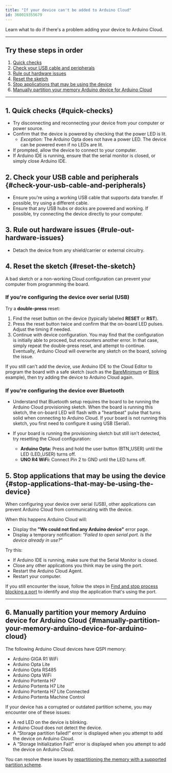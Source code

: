 ```yaml
---
title: "If your device can't be added to Arduino Cloud"
id: 360019355679
---
```


Learn what to do if there's a problem adding your device to Arduino Cloud.

---

## Try these steps in order

1. [Quick checks](#quick-checks)
1. [Check your USB cable and peripherals](#check-your-usb-cable-and-peripherals)
1. [Rule out hardware issues](#rule-out-hardware-issues)
1. [Reset the sketch](#reset-the-sketch)
1. [Stop applications that may be using the device](#stop-applications-that-may-be-using-the-device)
1. [Manually partition your memory Arduino device for Arduino Cloud](#manually-partition-your-memory-arduino-device-for-arduino-cloud)

---

## 1. Quick checks {#quick-checks}

* Try disconnecting and reconnecting your device from your computer or power source.
* Confirm that the device is powered by checking that the power LED is lit.
  * _Exception:_ The Arduino Opta does not have a power LED. The device can be powered even if no LEDs are lit.
* If prompted, allow the device to connect to your computer.
* If Arduino IDE is running, ensure that the serial monitor is closed, or simply close Arduino IDE.

## 2. Check your USB cable and peripherals {#check-your-usb-cable-and-peripherals}

* Ensure you're using a working USB cable that supports data transfer. If possible, try using a different cable.
* Ensure that any USB hubs or docks are powered and working. If possible, try connecting the device directly to your computer.

## 3. Rule out hardware issues {#rule-out-hardware-issues}

* Detach the device from any shield/carrier or external circuitry.

## 4. Reset the sketch {#reset-the-sketch}

A bad sketch or a non-working Cloud configuration can prevent your computer from programming the board.

### If you're configuring the device over serial (USB)

Try a **double-press** reset:

1. Find the reset button on the device (typically labeled **RESET** or **RST**).
2. Press the reset button twice and confirm that the on-board LED pulses. Adjust the timing if needed.
3. Continue with device configuration. You may find that the configuration is initially able to proceed, but encounters another error. In that case, simply repeat the double-press reset, and attempt to continue. Eventually, Arduino Cloud will overwrite any sketch on the board, solving the issue.

If you still can't add the device, use Arduino IDE to the Cloud Editor to program the board with a safe sketch (such as the [BareMinimum](https://app.oniudra.cc/sketches/examples?nav=Examples&eid=01.Basics%2FBareMinimum) or [Blink](https://app.oniudra.cc/sketches/examples?nav=Examples&eid=01.Basics%2FBlink) example), then try adding the device to Arduino Cloud again.

### If you're configuring the device over Bluetooth

* Understand that Bluetooth setup requires the board to be running the Arduino Cloud provisioning sketch. When the board is running this sketch, the on-board LED will flash with a "heartbeat" pulse that turns solid when connecting to Arduino Cloud. If your board is not running this sketch, you first need to configure it using USB (Serial).
* If your board is running the provisioning sketch but still isn't detected, try resetting the Cloud configuration:

  * **Arduino Opta:** Press and hold the user button (BTN_USER) until the LED (LED_USER) turns off.
  * **UNO R4 WiFi:** Connect Pin 2 to GND until the LED turns off.

## 5. Stop applications that may be using the device {#stop-applications-that-may-be-using-the-device}

When configuring your device over serial (USB), other applications can prevent Arduino Cloud from communicating with the device.

When this happens Arduino Cloud will:

* Display the **"We could not find any Arduino device"** error page.
* Display a temporary notification: _"Failed to open serial port. Is the device already in use?"_

Try this:

* If Arduino IDE is running, make sure that the Serial Monitor is closed.
* Close any other applications you think may be using the port.
* Restart the Arduino Cloud Agent.
* Restart your computer.

If you still encounter the issue, follow the steps in [Find and stop process blocking a port](https://support.arduino.cc/hc/en-us/articles/4407830972050-Find-and-stop-process-blocking-a-port) to identify and stop the application that's using the port.

<!-- The Serial Monitor in the Cloud Editor will automatically be closed -->

---

## 6. Manually partition your memory Arduino device for Arduino Cloud {#manually-partition-your-memory-arduino-device-for-arduino-cloud}

The following Arduino Cloud devices have QSPI memory:

* Arduino GIGA R1 WiFi
* Arduino Opta Lite
* Arduino Opta RS485
* Arduino Opta WiFi
* Arduino Portenta H7
* Arduino Portenta H7 Lite
* Arduino Portenta H7 Lite Connected
* Arduino Portenta Machine Control

If your device has a corrupted or outdated partition scheme, you may encounter one of these issues:

* A red LED on the device is blinking.
* Arduino Cloud does not detect the device.
* A “Storage partition failed!” error is displayed when you attempt to add the device on Arduino Cloud.
* A “Storage Initialization Fail!” error is displayed when you attempt to add the device on Arduino Cloud.

You can resolve these issues by [repartitioning the memory with a supported partition scheme](https://support.arduino.cc/hc/en-us/articles/16206977438748-Reset-the-flash-memory-on-STM32H747-based-devices).

<!-- markdownlint-disable-file HC001 -->